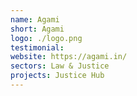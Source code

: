 ```yaml
---
name: Agami
short: Agami
logo: ./logo.png
testimonial:
website: https://agami.in/
sectors: Law & Justice
projects: Justice Hub
---
```

